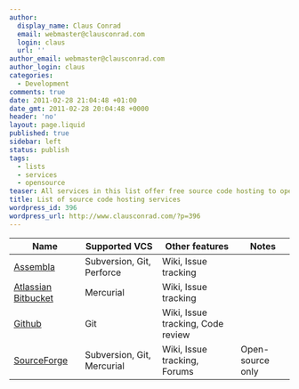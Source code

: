 ```yaml
---
author:
  display_name: Claus Conrad
  email: webmaster@clausconrad.com
  login: claus
  url: ''
author_email: webmaster@clausconrad.com
author_login: claus
categories:
  - Development
comments: true
date: 2011-02-28 21:04:48 +01:00
date_gmt: 2011-02-28 20:04:48 +0000
header: 'no'
layout: page.liquid
published: true
sidebar: left
status: publish
tags:
  - lists
  - services
  - opensource
teaser: All services in this list offer free source code hosting to open-source projects, and some also have free starter plans available.
title: List of source code hosting services
wordpress_id: 396
wordpress_url: http://www.clausconrad.com/?p=396
---
```

| Name | Supported VCS | Other features | Notes |
| --- | --- | --- | --- |
| [Assembla](https://www.assembla.com/) | Subversion, Git, Perforce | Wiki, Issue tracking |
| [Atlassian Bitbucket](https://bitbucket.org/) | Mercurial | Wiki, Issue tracking |
| [Github](https://www.github.com/) | Git | Wiki, Issue tracking, Code review |
| [SourceForge](https://sourceforge.net/) | Subversion, Git, Mercurial | Wiki, Issue tracking, Forums | Open-source only |
